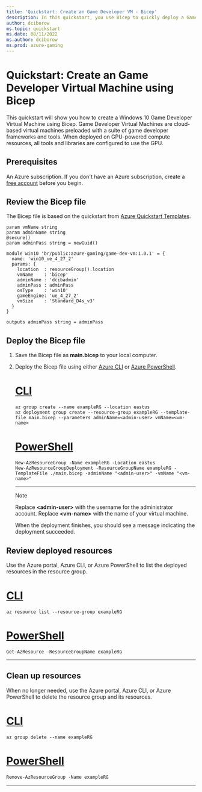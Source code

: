 ```yaml
---
title: 'Quickstart: Create an Game Developer VM - Bicep'
description: In this quickstart, you use Bicep to quickly deploy a Game Developer Virtual Machine
author: dciborow
ms.topic: quickstart
ms.date: 08/11/2022
ms.author: dciborow
ms.prod: azure-gaming
---
```


# Quickstart: Create an Game Developer Virtual Machine using Bicep

This quickstart will show you how to create a Windows 10 Game Developer Virtual Machine using Bicep. Game Developer Virtual Machines are cloud-based virtual machines preloaded with a suite of game developer frameworks and tools. When deployed on GPU-powered compute resources, all tools and libraries are configured to use the GPU.

## Prerequisites

An Azure subscription. If you don't have an Azure subscription, create a [free account](https://azure.microsoft.com/free/services/machine-learning/) before you begin.

## Review the Bicep file

The Bicep file is based on the quickstart from [Azure Quickstart Templates](https://azure.microsoft.com/resources/templates/gamedev-vm/).

```bicep
param vmName string
param adminName string
@secure()
param adminPass string = newGuid()

module win10 'br/public:azure-gaming/game-dev-vm:1.0.1' = {
  name: 'win10_ue_4_27_2'
  params: {
    location  : resourceGroup().location
    vmName    : 'bicep'
    adminName : 'dcibadmin'
    adminPass : adminPass
    osType    : 'win10'
    gameEngine: 'ue_4_27_2'
    vmSize    : 'Standard_D4s_v3'
  }
}

outputs adminPass string = adminPass
```

## Deploy the Bicep file

1. Save the Bicep file as **main.bicep** to your local computer.
1. Deploy the Bicep file using either [Azure CLI](https://docs.microsoft.com/en-us/azure/azure-resource-manager/bicep/deploy-cli) or [Azure PowerShell](https://docs.microsoft.com/en-us/azure/azure-resource-manager/bicep/deploy-powershell).

    # [CLI](#tab/CLI)

    ```azurecli
    az group create --name exampleRG --location eastus
    az deployment group create --resource-group exampleRG --template-file main.bicep --parameters adminName=<admin-user> vmName=<vm-name>
    ```

    # [PowerShell](#tab/PowerShell)

    ```azurepowershell
    New-AzResourceGroup -Name exampleRG -Location eastus
    New-AzResourceGroupDeployment -ResourceGroupName exampleRG -TemplateFile ./main.bicep -adminName "<admin-user>" -vmName "<vm-name>" 
    ```

    ---

    > [!NOTE]
    > Replace **\<admin-user\>** with the username for the administrator account. Replace **\<vm-name\>** with the name of your virtual machine.

    When the deployment finishes, you should see a message indicating the deployment succeeded.

## Review deployed resources

Use the Azure portal, Azure CLI, or Azure PowerShell to list the deployed resources in the resource group.

# [CLI](#tab/CLI)

```azurecli-interactive
az resource list --resource-group exampleRG
```

# [PowerShell](#tab/PowerShell)

```azurepowershell-interactive
Get-AzResource -ResourceGroupName exampleRG
```

---

## Clean up resources

When no longer needed, use the Azure portal, Azure CLI, or Azure PowerShell to delete the resource group and its resources.

# [CLI](#tab/CLI)

```azurecli-interactive
az group delete --name exampleRG
```

# [PowerShell](#tab/PowerShell)

```azurepowershell-interactive
Remove-AzResourceGroup -Name exampleRG
```

---
